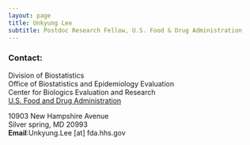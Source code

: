```yaml
---
layout: page
title: Unkyung Lee
subtitle: Postdoc Research Fellow, U.S. Food & Drug Administration
---
```


<p img align="center" src="img/UnkyungLee.jpg" alt="" with="250"></p>

### Contact:
Division of Biostatistics<br/>
Office of Biostatistics and Epidemiology Evaluation<br/>
Center for Biologics Evaluation and Research<br/> 
[U.S. Food and Drug Administration](https://www.fda.gov/)

10903 New Hampshire Avenue<br/>
Silver spring, MD 20993 <br/>
**Email**:Unkyung.Lee [at] fda.hhs.gov 
 
		
     
